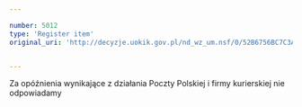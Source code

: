 ```yaml
---

number: 5012
type: 'Register item'
original_uri: 'http://decyzje.uokik.gov.pl/nd_wz_um.nsf/0/52B6756BC7C3A410C1257B960035DC21?OpenDocument'


---
```


Za opóźnienia wynikające z działania Poczty Polskiej i firmy kurierskiej nie odpowiadamy

